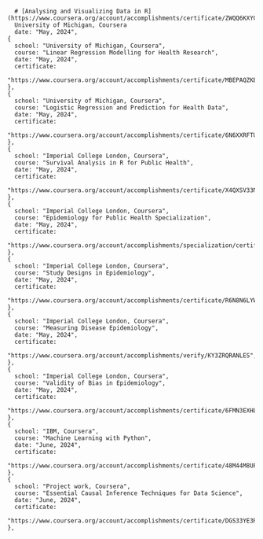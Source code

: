
      # [Analysing and Visualizing Data in R](https://www.coursera.org/account/accomplishments/certificate/ZWQQ6KXYCZRP)
      University of Michigan, Coursera
      date: "May, 2024",
    {
      school: "University of Michigan, Coursera",
      course: "Linear Regression Modelling for Health Research",
      date: "May, 2024",
      certificate:
        "https://www.coursera.org/account/accomplishments/certificate/MBEPAQZKB8JK",
    },
    {
      school: "University of Michigan, Coursera",
      course: "Logistic Regression and Prediction for Health Data",
      date: "May, 2024",
      certificate:
        "https://www.coursera.org/account/accomplishments/certificate/6N6XXRFTUZ9G",
    },
    {
      school: "Imperial College London, Coursera",
      course: "Survival Analysis in R for Public Health",
      date: "May, 2024",
      certificate:
        "https://www.coursera.org/account/accomplishments/certificate/X4QXSV33NCZC",
    },
    {
      school: "Imperial College London, Coursera",
      course: "Epidemiology for Public Health Specialization",
      date: "May, 2024",
      certificate:
        "https://www.coursera.org/account/accomplishments/specialization/certificate/U65HHE9HHFA6",
    },
    {
      school: "Imperial College London, Coursera",
      course: "Study Designs in Epidemiology",
      date: "May, 2024",
      certificate:
        "https://www.coursera.org/account/accomplishments/certificate/R6N8N6LYWU2S",
    },
    {
      school: "Imperial College London, Coursera",
      course: "Measuring Disease Epidemiology",
      date: "May, 2024",
      certificate:
        "https://www.coursera.org/account/accomplishments/verify/KY3ZRQRANLES",
    },
    {
      school: "Imperial College London, Coursera",
      course: "Validity of Bias in Epidemiology",
      date: "May, 2024",
      certificate:
        "https://www.coursera.org/account/accomplishments/certificate/6FMN3EXHLCD2",
    },
    {
      school: "IBM, Coursera",
      course: "Machine Learning with Python",
      date: "June, 2024",
      certificate:
        "https://www.coursera.org/account/accomplishments/certificate/48M44M8UFK74",
    },
    {
      school: "Project work, Coursera",
      course: "Essential Causal Inference Techniques for Data Science",
      date: "June, 2024",
      certificate:
        "https://www.coursera.org/account/accomplishments/certificate/DGS33YE3RBZC",
    },

